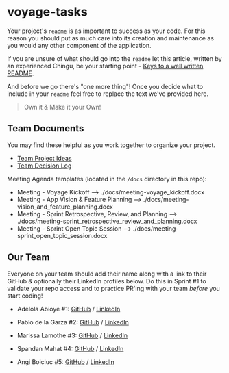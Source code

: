 # voyage-tasks

Your project's `readme` is as important to success as your code. For 
this reason you should put as much care into its creation and maintenance
as you would any other component of the application.

If you are unsure of what should go into the `readme` let this article,
written by an experienced Chingu, be your starting point - 
[Keys to a well written README](https://tinyurl.com/yk3wubft).

And before we go there's "one more thing"! Once you decide what to include
in your `readme` feel free to replace the text we've provided here.

> Own it & Make it your Own!

## Team Documents

You may find these helpful as you work together to organize your project.

- [Team Project Ideas](./docs/team_project_ideas.md)
- [Team Decision Log](./docs/team_decision_log.md)

Meeting Agenda templates (located in the `/docs` directory in this repo):

- Meeting - Voyage Kickoff --> ./docs/meeting-voyage_kickoff.docx
- Meeting - App Vision & Feature Planning --> ./docs/meeting-vision_and_feature_planning.docx
- Meeting - Sprint Retrospective, Review, and Planning --> ./docs/meeting-sprint_retrospective_review_and_planning.docx
- Meeting - Sprint Open Topic Session --> ./docs/meeting-sprint_open_topic_session.docx

## Our Team

Everyone on your team should add their name along with a link to their GitHub
& optionally their LinkedIn profiles below. Do this in Sprint #1 to validate
your repo access and to practice PR'ing with your team *before* you start
coding!

- Adelola Abioye #1: [GitHub](https://github.com/Adel-abio) / [LinkedIn](https://linkedin.com/in/adelola-abioye/)
- Pablo de la Garza #2: [GitHub](https://github.com/pdv88) / [LinkedIn](https://www.linkedin.com/in/pablo-de-la-garza/)
- Marissa Lamothe #3: [GitHub](https://github.com/msrissaxox) / [LinkedIn](https://www.linkedin.com/in/marissalamothe/)
   
- Spandan Mahat #4: [GitHub](https://github.com/spandanmahat00) / [LinkedIn](https://linkedin.com/in/liaccountname)
- Angi Boiciuc #5: [GitHub](https://github.com/codebyangi) / [LinkedIn](https://www.linkedin.com/in/angi-boiciuc)
